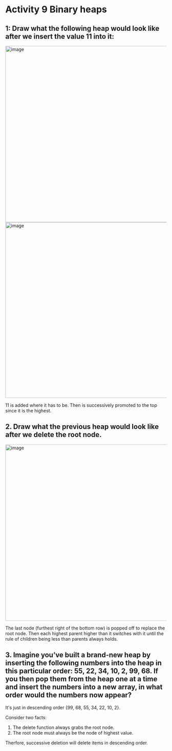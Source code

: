 # Activity 9 Binary heaps

## 1: Draw what the following heap would look like after we insert the value 11 into it:


<img width="817" height="550" alt="image" src="https://github.com/user-attachments/assets/dfa532c3-4347-4ee0-8dfa-9064baf9997d" />


<img width="818" height="548" alt="image" src="https://github.com/user-attachments/assets/a2666ddf-b99f-43ca-b195-108ab9369293" />

11 is added where it has to be. Then is successively promoted to the top since it is the highest. 

## 2. Draw what the previous heap would look like after we delete the root node.

<img width="817" height="550" alt="image" src="https://github.com/user-attachments/assets/8dee6597-a831-40a9-a027-fa10df148228" />

The last node (furthest right of the bottom row) is popped off to replace the root node. Then each highest parent higher than it switches with it until the rule of children being less than parents always holds. 

## 3. Imagine you’ve built a brand-new heap by inserting the following numbers into the heap in this particular order: 55, 22, 34, 10, 2, 99, 68. If you then pop them from the heap one at a time and insert the numbers into a new array, in what order would the numbers now appear?

It's just in descending order {99, 68, 55, 34, 22, 10, 2}.

Consider two facts:

1. The delete function always grabs the root node.
2. The root node must always be the node of highest value.

Therfore, successive deletion will delete items in descending order. 
